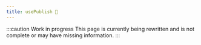 ```yaml
---
title: usePublish 🚧
---
```


:::caution Work in progress
This page is currently being rewritten and is not complete or may have missing information.
:::